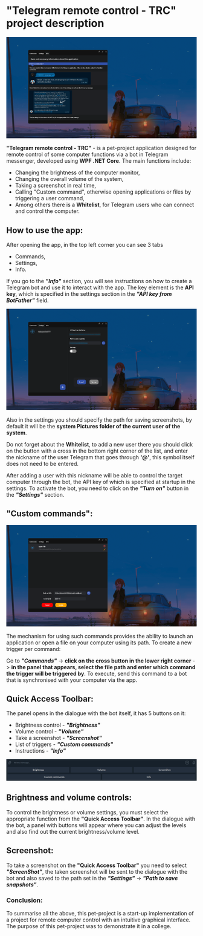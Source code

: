 # "Telegram remote control - TRC" project description 

![Preview](Images/trc_img1.png)

**"Telegram remote control - TRC"** - is a pet-project application designed for remote control of some computer functions via a bot in Telegram messenger, developed using **WPF .NET Core**. The main functions include:
- Changing the brightness of the computer monitor,
- Changing the overall volume of the system,
- Taking a screenshot in real time,
- Calling "Custom command", otherwise opening applications or files by triggering a user command,
- Among others there is a **Whitelist**, for Telegram users who can connect and control the computer.


## How to use the app:
After opening the app, in the top left corner you can see 3 tabs
- Commands,
- Settings,
- Info.

If you go to the ***"Info"*** section, you will see instructions on how to create a Telegram bot and use it to interact with the app.
The key element is the **API key**, which is specified in the settings section in the ***"API key from BotFather"*** field.

![Preview](Images/trc_img4_.png)

Also in the settings you should specify the path for saving screenshots, by default it will be the **system Pictures folder of the current user of the system**.

Do not forget about the **Whitelist**, to add a new user there you should click on the button with a cross in the bottom right corner of the list, and enter the nickname of the user Telegram that goes through **'@'**, this symbol itself does not need to be entered. 

After adding a user with this nickname will be able to control the target computer through the bot, the API key of which is specified at startup in the settings.
To activate the bot, you need to click on the ***"Turn on"*** button in the ***"Settings"*** section.

## "Custom commands":
![Preview](Images/trc_img2.png)

The mechanism for using such commands provides the ability to launch an application or open a file on your computer using its path. 
To create a new trigger per command:

 Go to ***"Commands"*** -> **click on the cross button in the lower right corner** -> **in the panel that appears, select the file path and enter which command the trigger will be triggered by**. 
To execute, send this command to a bot that is synchronised with your computer via the app.

## Quick Access Toolbar:
The panel opens in the dialogue with the bot itself, it has 5 buttons on it:
- Brightness control - ***"Brightness"***
- Volume control - ***"Volume"***
- Take a screenshot - ***"Screenshot"***
- List of triggers - ***"Custom commands"***
- Instructions - ***"Info"***

![Preview](Images/trc_img3.png)

## Brightness and volume controls:
To control the brightness or volume settings, you must select the appropriate function from the **"Quick Access Toolbar"**.
In the dialogue with the bot, a panel with buttons will appear where you can adjust the levels and also find out the current brightness/volume level.

## Screenshot:
To take a screenshot on the **"Quick Access Toolbar"** you need to select ***"ScreenShot"***, the taken screenshot will be sent to the dialogue with the bot and also saved to the path set in the ***"Settings"*** -> ***"Path to save snapshots"***.

### Conclusion:
To summarise all the above, this pet-project is a start-up implementation of a project for remote computer control with an intuitive graphical interface. The purpose of this pet-project was to demonstrate it in a college.